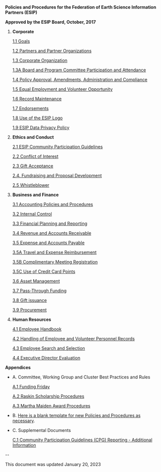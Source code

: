 **Policies and Procedures for the Federation of Earth Science
Information Partners (ESIP)**

**Approved by the ESIP Board, October, 2017**

1.  **Corporate**

    [1.1  Goals](https://github.com/ESIPFed/Governance/blob/master/ESIP%20Policies%20and%20Procedures/1.0%20Corporate/ESIP%20P%26P%201.1%20Goals.md)

    [1.2  Partners and Partner Organizations](https://github.com/ESIPFed/Governance/blob/master/ESIP%20Policies%20and%20Procedures/1.0%20Corporate/ESIP%20P%26P%201.2%20Partners%20and%20Partner%20Organizations.md)

    [1.3  Corporate Organization](https://github.com/ESIPFed/Governance/blob/master/ESIP%20Policies%20and%20Procedures/1.0%20Corporate/ESIP%20P%26P%201.3%20Corporate%20Organization.md)

    [1.3A Board and Program Committee Participation and Attendance](https://github.com/ESIPFed/Governance/blob/master/ESIP%20Policies%20and%20Procedures/1.0%20Corporate/ESIP%20P%26P%201.3A%20Board%20and%20Program%20Committee%20%20Participation%20and%20Attendance.md)
    
    [1.4  Policy Approval, Amendments, Administration and Compliance](https://github.com/ESIPFed/Governance/blob/master/ESIP%20Policies%20and%20Procedures/1.0%20Corporate/ESIP%20P%26P%201.4%20Policy%20Approval%2C%20Amendments%2C%20Administration%20and%20Compliance.md)
  
    [1.5  Equal Employment and Volunteer Opportunity](https://github.com/ESIPFed/Governance/blob/master/ESIP%20Policies%20and%20Procedures/1.0%20Corporate/ESIP%20P%26P%201.5%20Equal%20Opportunity.md)

    [1.6  Record Maintenance](https://github.com/ESIPFed/Governance/blob/master/ESIP%20Policies%20and%20Procedures/1.0%20Corporate/ESIP%20P%26P%201.6%20Record%20Maintenance%20Policy.md)

    [1.7  Endorsements](https://github.com/ESIPFed/Governance/blob/master/ESIP%20Policies%20and%20Procedures/1.0%20Corporate/ESIP%20P%26P%201.7%20Endorsements.md)

    [1.8  Use of the ESIP Logo](https://github.com/ESIPFed/Governance/blob/master/ESIP%20Policies%20and%20Procedures/1.0%20Corporate/ESIP%20P%26P%201.8%20Use%20of%20the%20ESIP%20Logo.md)
    
    [1.9  ESIP Data Privacy Policy](https://github.com/ESIPFed/Governance/blob/master/ESIP%20Policies%20and%20Procedures/1.0%20Corporate/ESIP%20P%26P%201.9%20Data%20Privacy%20Policy.md)

2.  **Ethics and Conduct**

    [2.1  ESIP Community Participation Guidelines](https://github.com/ESIPFed/Governance/blob/master/ESIP%20Policies%20and%20Procedures/2.0%20Ethics%20and%20Conduct/ESIP%20P%26P%202.1%20Community%20Participation%20Guidelines.md)
   
    [2.2  Conflict of Interest](https://github.com/ESIPFed/Governance/blob/master/ESIP%20Policies%20and%20Procedures/2.0%20Ethics%20and%20Conduct/ESIP%20P%26P%202.2%20Conflict%20Of%20Interest.md)

    [2.3  Gift Acceptance](https://github.com/ESIPFed/Governance/blob/master/ESIP%20Policies%20and%20Procedures/2.0%20Ethics%20and%20Conduct/ESIP%20P%26P%202.3%20Gift%20Acceptance%20Policy.md)

     [2.4. Fundraising and Proposal Development](https://github.com/ESIPFed/Governance/blob/master/ESIP%20Policies%20and%20Procedures/2.0%20Ethics%20and%20Conduct/ESIP%20P%26P%202.4%20Fundraising%20and%20Proposal%20Development%20Policy.md)

     [2.5 Whistleblower](https://github.com/ESIPFed/Governance/blob/master/ESIP%20Policies%20and%20Procedures/2.0%20Ethics%20and%20Conduct/ESIP%20P%26P%202.5%20Whistleblower%20Policy.md)
     
3.  **Business and Finance**

    [3.1 Accounting Policies and Procedures](https://github.com/ESIPFed/Governance/blob/master/ESIP%20Policies%20and%20Procedures/3.0%20Business%20and%20Finance/ESIP%20P%26P%203.1%20Accounting%20Policies%20and%20Procedures.md)

    [3.2 Internal Control](https://github.com/ESIPFed/Governance/blob/master/ESIP%20Policies%20and%20Procedures/3.0%20Business%20and%20Finance/ESIP%20P%26P%203.2%20Internal%20Control%20Policies%20and%20Procedures.md)

    [3.3 Financial Planning and Reporting](https://github.com/ESIPFed/Governance/blob/master/ESIP%20Policies%20and%20Procedures/3.0%20Business%20and%20Finance/ESIP%20P%26P%203.3%20Financial%20Planning%20and%20Reporting%20Policies.md)

    [3.4 Revenue and Accounts Receivable](https://github.com/ESIPFed/Governance/blob/master/ESIP%20Policies%20and%20Procedures/3.0%20Business%20and%20Finance/ESIP%20P%26P%203.4%20Revenue%20and%20Accounts%20Receivables%20Policies.md)

    [3.5 Expense and Accounts Payable](https://github.com/ESIPFed/Governance/blob/master/ESIP%20Policies%20and%20Procedures/3.0%20Business%20and%20Finance/ESIP%20P%26P%203.5%20Expenses%20and%20Accounts%20Payable%20Policies.md)

    [3.5A Travel and Expense Reimbursement](https://github.com/ESIPFed/Governance/blob/master/ESIP%20Policies%20and%20Procedures/3.0%20Business%20and%20Finance/ESIP%20P%26P%203.5A%20Travel%20and%20Expense%20Reimbursement%20Policy.md)
    
    [3.5B Complimentary Meeting Registration](https://github.com/ESIPFed/Governance/blob/master/ESIP%20Policies%20and%20Procedures/3.0%20Business%20and%20Finance/ESIP%20P&P%203.5B%20Complimentary%20Registration%20Fee%20Policy.md)
    
    [3.5C Use of Credit Card Points](https://github.com/ESIPFed/Governance/blob/master/ESIP%20Policies%20and%20Procedures/3.0%20Business%20and%20Finance/ESIP%20P%26P%203.5C%20Use%20of%20Credit%20Card%20Points.md)
 
    [3.6 Asset Management](https://github.com/ESIPFed/Governance/blob/master/ESIP%20Policies%20and%20Procedures/3.0%20Business%20and%20Finance/ESIP%20P%26P%203.6%20Asset%20Management%20Policies.md)

    [3.7 Pass-Through Funding](https://github.com/ESIPFed/Governance/blob/master/ESIP%20Policies%20and%20Procedures/3.0%20Business%20and%20Finance/ESIP%20P%26P%203.7%20Pass-Through%20Funding.md)

    [3.8 Gift issuance](https://github.com/ESIPFed/Governance/blob/master/ESIP%20Policies%20and%20Procedures/3.0%20Business%20and%20Finance/ESIP%20P%26P%203.8%20Gift%20Issuance.md)

    [3.9 Procurement](https://github.com/ESIPFed/Governance/blob/master/ESIP%20Policies%20and%20Procedures/3.0%20Business%20and%20Finance/ESIP%20P%26P%203.9%20Procurement%20Policies%20and%20Procedures.md)

4.  **Human Resources**

    [4.1 Employee Handbook](https://github.com/ESIPFed/Governance/blob/master/ESIP%20Policies%20and%20Procedures/4.0%20Human%20Resources/ESIP%20P%26P%204.1%20Employee%20Handbook.md)

    [4.2 Handling of Employee and Volunteer Personnel Records](https://github.com/ESIPFed/Governance/blob/master/ESIP%20Policies%20and%20Procedures/4.0%20Human%20Resources/ESIP%20P%26P%204.2%20Handling%20of%20Employee%20and%20Volunteer%20Records%20Policy.md)

    [4.3 Employee Search and Selection](https://github.com/ESIPFed/Governance/blob/master/ESIP%20Policies%20and%20Procedures/4.0%20Human%20Resources/ESIP%20P%26P%204.3%20Employee%20Search%20and%20Selection%20Policy.md)

    [4.4 Executive Director Evaluation](https://github.com/ESIPFed/Governance/blob/master/ESIP%20Policies%20and%20Procedures/4.0%20Human%20Resources/ESIP%20P%26P%204.4%20Executive%20Director%20Evaluation%20Policy.md)

**Appendices**

* A. Committee, Working Group and Cluster Best Practices and Rules

    [A.1 Funding Friday](https://github.com/ESIPFed/Governance/blob/master/Standing%20Committee%20and%20Cluster%20Policies%20and%20Procedures/Funding%20Friday%20Rules.md)
   
    [A.2 Raskin Scholarship Procedures](https://github.com/ESIPFed/Governance/blob/master/Standing%20Committee%20and%20Cluster%20Policies%20and%20Procedures/Raskin%20Scholarship%20Procedure.md)
   
    [A.3 Martha Maiden Award Procedures](https://github.com/ESIPFed/Governance/blob/master/Standing%20Committee%20and%20Cluster%20Policies%20and%20Procedures/Martha%20Maiden%20Award%20Procedures.md)

* B.  [Here is a blank template for new Policies and Procedures as
    necessary](https://github.com/ESIPFed/Governance/blob/master/Standing%20Committee%20and%20Cluster%20Policies%20and%20Procedures/Template%20for%20new%20Policies).

* C. Supplemental Documents

    [C.1 Community Participation Guidelines (CPG) Reporting - Additional Information](https://github.com/ESIPFed/Governance/blob/master/Standing%20Committee%20and%20Cluster%20Policies%20and%20Procedures/Community%20Participation%20Guidelines%20(CPG)%20Reporting%20-%20Additional%20Information.md)

--

This document was updated January 20, 2023

